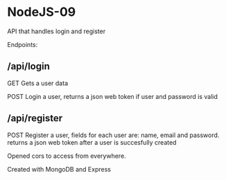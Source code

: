 # NodeJS-09
API that handles login and register


Endpoints:

## /api/login

GET Gets a user data 

POST Login a user, returns a json web token if user and password is valid


## /api/register

POST  Register a user, fields for each user are: name, email and password. returns a json web token after a user is succesfully created


Opened cors to access from everywhere.


Created with MongoDB and Express
